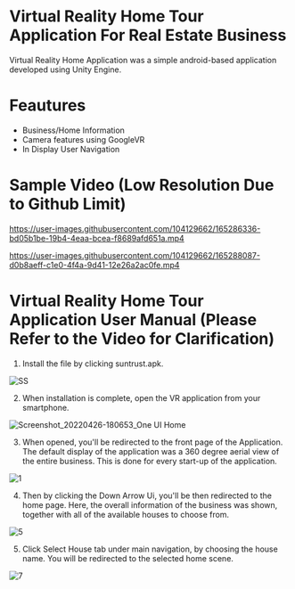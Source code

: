 # Virtual Reality Home Tour Application For Real Estate Business
Virtual Reality Home Application was a simple android-based application developed using Unity Engine.

# Feautures

* Business/Home Information
* Camera features using GoogleVR
* In Display User Navigation

# Sample Video (Low Resolution Due to Github Limit)
https://user-images.githubusercontent.com/104129662/165286336-bd05b1be-19b4-4eaa-bcea-f8689afd651a.mp4

https://user-images.githubusercontent.com/104129662/165288087-d0b8aeff-c1e0-4f4a-9d41-12e26a2ac0fe.mp4

# Virtual Reality Home Tour Application User Manual (Please Refer to the Video for Clarification)

1. Install the file by clicking suntrust.apk.

![SS](https://user-images.githubusercontent.com/104129662/165279953-a66dc279-247c-4e70-8561-313bdb95e3aa.jpg)

2. When installation is complete, open the VR application from your smartphone.

![Screenshot_20220426-180653_One UI Home](https://user-images.githubusercontent.com/104129662/165277980-b05d34cf-8f93-4ecc-8750-e7548d1304d4.jpg)

3. When opened, you'll be redirected to the front page of the Application. The default display of the application was a 360 degree aerial view of the entire business. This is done for every start-up of the application.

![1](https://user-images.githubusercontent.com/104129662/165281200-166452d3-c70e-4c17-b646-8864d6e46901.jpg)

4. Then by clicking the Down Arrow Ui, you'll be then redirected to the home page. Here, the overall information of the business was shown, together with all of the available houses to choose from.

![5](https://user-images.githubusercontent.com/104129662/165287780-fb49c79a-3398-4da7-b8bd-ca5a44a2dc97.jpg)

5. Click Select House tab under main navigation, by choosing the house name. You will be redirected to the selected home scene.

![7](https://user-images.githubusercontent.com/104129662/165289195-05dd08e7-8f62-420d-b344-4a2b3d13c91c.jpg)




